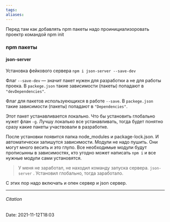 ```yaml
---
tags: 
aliases: 
---
```

Перед там как добавлять npm пакеты надо проинициализоровать проектр командой npm init

### npm пакеты
#### json-server
Установка фейкового сервера `npm i json-server --save-dev`

Флаг `--save-dev` — значит пакет нужен для разработки а не для работы проека. В `packege.json` такие зависимости (пакеты) попадают в `"devDependencies"`. 

Флаг для пакетов используеющихся в работе  `--save`.  В `packege.json` такие зависимости (пакеты) попадают в `"Dependencies"`. 

 Этот пакет устанавливается локально. Что бы установить глобально нужет флан `-g`. 
Лучшу локалько все устанавливать, тогда будет понятно сразу какие пакеты участвовали в разработке.

После установки появится папка node_modules и package-lock.json. И автоматически запишутся зависимости. 
Модули не надо пушить. Они могут много весить и это глупо.
Все необходимые модули будут прописынны в зависимостях, кто угодно может написать `npm i` и все нужные модули сами установятся. 

> У меня не заработал, не находил команду запуска сервера. `json-server` . Установил глобально, тогда заработало.

С этих пор надо включать и опен сервер и json сервер.

---
###### Citation
Date: 2021-11-12T18:03
